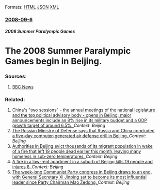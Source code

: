 
Formats: [HTML](/news/2008/09/6/the-2008-summer-paralympic-games-begin-in-beijing.html)  [JSON](/news/2008/09/6/the-2008-summer-paralympic-games-begin-in-beijing.json)  [XML](/news/2008/09/6/the-2008-summer-paralympic-games-begin-in-beijing.xml)  

### [2008-09-6](/news/2008/09/6/index.md)

##### 2008 Summer Paralympic Games
#  The 2008 Summer Paralympic Games begin in Beijing. 




### Sources:

1. [BBC News](http://news.bbc.co.uk/sport2/hi/other_sports/disability_sport/7599977.stm)

### Related:

1. [China's "two sessions" - the annual meetings of the national legislature and the top political advisory body - opens in Beijing; major announcements include an 8% rise in its military budget and a GDP growth target of around 6.5%. ](/news/2018/03/5/china-s-two-sessions-the-annual-meetings-of-the-national-legislature-and-the-top-political-advisory-body-opens-in-beijing-major-annou.md) _Context: Beijing_
2. [The Russian Ministry of Defense says that Russia and China concluded a five-day computer-generated air defense drill in Beijing. ](/news/2017/12/17/the-russian-ministry-of-defense-says-that-russia-and-china-concluded-a-five-day-computer-generated-air-defense-drill-in-beijing.md) _Context: Beijing_
3. [Authorities in Beijing evict thousands of its migrant population in wake of a fire that left 19 people dead earlier this month, leaving many homeless in sub-zero temperatures. ](/news/2017/11/27/authorities-in-beijing-evict-thousands-of-its-migrant-population-in-wake-of-a-fire-that-left-19-people-dead-earlier-this-month-leaving-many.md) _Context: Beijing_
4. [A fire in a low-rent apartment in a suburb of Beijing kills 19 people and injures 8. ](/news/2017/11/18/a-fire-in-a-low-rent-apartment-in-a-suburb-of-beijing-kills-19-people-and-injures-8.md) _Context: Beijing_
5. [The week-long Communist Party congress in Beijing draws to an end, with General Secretary Xi Jinping set to become its most influential leader since Party Chairman Mao Zedong. ](/news/2017/10/24/the-week-long-communist-party-congress-in-beijing-draws-to-an-end-with-general-secretary-xi-jinping-set-to-become-its-most-influential-lead.md) _Context: Beijing_
